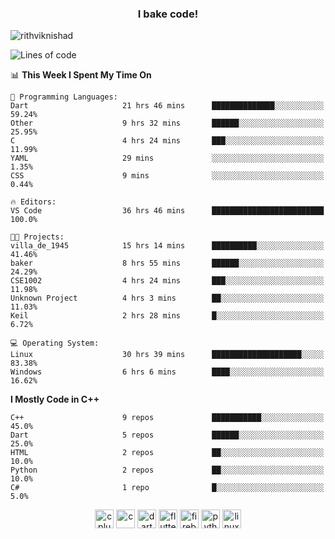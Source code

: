 <h3 align="center">I bake code!</h3>

<p align="left"> <img src="https://komarev.com/ghpvc/?username=rithviknishad" alt="rithviknishad" /> </p>

<!--START_SECTION:waka-->
![Lines of code](https://img.shields.io/badge/From%20Hello%20World%20I%27ve%20Written-688265%20lines%20of%20code-blue)

📊 **This Week I Spent My Time On** 

```text
💬 Programming Languages: 
Dart                     21 hrs 46 mins      ██████████████░░░░░░░░░░░   59.24% 
Other                    9 hrs 32 mins       ██████░░░░░░░░░░░░░░░░░░░   25.95% 
C                        4 hrs 24 mins       ███░░░░░░░░░░░░░░░░░░░░░░   11.99% 
YAML                     29 mins             ░░░░░░░░░░░░░░░░░░░░░░░░░   1.35% 
CSS                      9 mins              ░░░░░░░░░░░░░░░░░░░░░░░░░   0.44%

🔥 Editors: 
VS Code                  36 hrs 46 mins      █████████████████████████   100.0%

🐱‍💻 Projects: 
villa_de_1945            15 hrs 14 mins      ██████████░░░░░░░░░░░░░░░   41.46% 
baker                    8 hrs 55 mins       ██████░░░░░░░░░░░░░░░░░░░   24.29% 
CSE1002                  4 hrs 24 mins       ███░░░░░░░░░░░░░░░░░░░░░░   11.98% 
Unknown Project          4 hrs 3 mins        ██░░░░░░░░░░░░░░░░░░░░░░░   11.03% 
Keil                     2 hrs 28 mins       █░░░░░░░░░░░░░░░░░░░░░░░░   6.72%

💻 Operating System: 
Linux                    30 hrs 39 mins      ████████████████████░░░░░   83.38% 
Windows                  6 hrs 6 mins        ████░░░░░░░░░░░░░░░░░░░░░   16.62%

```

**I Mostly Code in C++** 

```text
C++                      9 repos             ███████████░░░░░░░░░░░░░░   45.0% 
Dart                     5 repos             ██████░░░░░░░░░░░░░░░░░░░   25.0% 
HTML                     2 repos             ██░░░░░░░░░░░░░░░░░░░░░░░   10.0% 
Python                   2 repos             ██░░░░░░░░░░░░░░░░░░░░░░░   10.0% 
C#                       1 repo              █░░░░░░░░░░░░░░░░░░░░░░░░   5.0%

```



<!--END_SECTION:waka-->

<p align="center">
  <img src="https://devicons.github.io/devicon/devicon.git/icons/cplusplus/cplusplus-original.svg" alt="cplusplus" width="30" height="30"/>
  <img src="https://devicons.github.io/devicon/devicon.git/icons/c/c-original.svg" alt="c" width="30" height="30"/>
  <img src="https://www.vectorlogo.zone/logos/dartlang/dartlang-icon.svg" alt="dart" width="30" height="30"/>
  <img src="https://www.vectorlogo.zone/logos/flutterio/flutterio-icon.svg" alt="flutter" width="30" height="30"/> 
  <img src="https://www.vectorlogo.zone/logos/firebase/firebase-icon.svg" alt="firebase" width="30" height="30"/> 
  <img src="https://devicons.github.io/devicon/devicon.git/icons/python/python-original.svg" alt="python" width="30" height="30"/> 
  <img src="https://devicons.github.io/devicon/devicon.git/icons/linux/linux-original.svg" alt="linux" width="30" height="30"/> 
</p>
